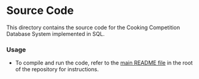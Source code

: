 # Source Code

This directory contains the source code for the Cooking Competition Database System implemented in SQL.

### Usage
- To compile and run the code, refer to the [main README file](https://github.com/ntua-el20889/CookingManagementSystem/tree/main) in the root of the repository for instructions.
